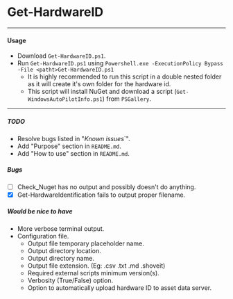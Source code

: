 # Get-HardwareID
----

#### Usage
* Download `Get-HardwareID.ps1`.
* Run `Get-HardwareID.ps1` using `Powershell.exe -ExecutionPolicy Bypass -File <patht>Get-HardwareID.ps1`
  * It is highly recommended to run this script in a double nested folder as it will create it's own folder for the hardware id. 
  * This script will install NuGet and download a script (`Get-WindowsAutoPilotInfo.ps1`) from `PSGallery`.

----

##### TODO
* Resolve bugs listed in "_Known issues_`".
* Add "Purpose" section in `README.md`.
* Add "How to use" section in `README.md`.

##### Bugs
- [ ] Check_Nuget has no output and possibly doesn't do anything.
- [x] Get-HardwareIdentification fails to output proper filename. 

##### Would be nice to have
* More verbose terminal output.
* Configuration file.
  * Output file temporary placeholder name.
  * Output directory location. 
  * Output directory name.
  * Output file extension. (Eg: .csv .txt .md .shoveit)
  * Required external scripts minimum version(s). 
  * Verbosity (True/False) option.
  * Option to automatically upload hardware ID to asset data server.
